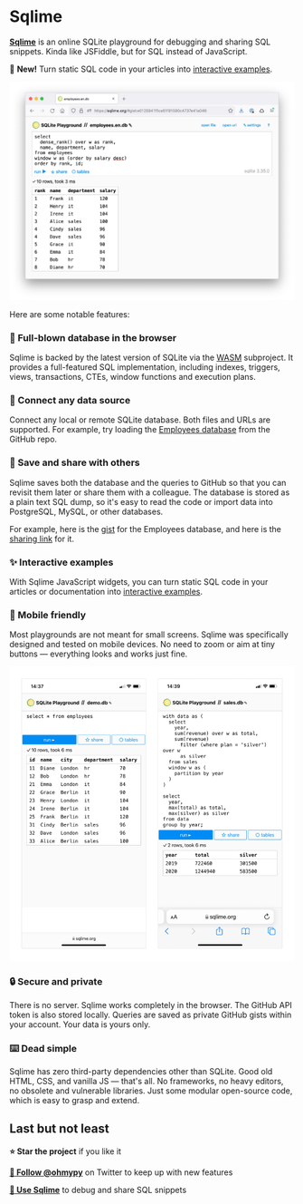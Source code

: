 # Sqlime

**[Sqlime](http://sqlime.org/)** is an online SQLite playground for debugging and sharing SQL snippets. Kinda like JSFiddle, but for SQL instead of JavaScript.

🌟 **New!** Turn static SQL code in your articles into [interactive examples](./examples.md).

[![Sqlime](./img/sqlime.jpg)](http://sqlime.org/)

Here are some notable features:

### 🔋 Full-blown database in the browser

Sqlime is backed by the latest version of SQLite via the [WASM](https://sqlite.org/wasm) subproject. It provides a full-featured SQL implementation, including indexes, triggers, views, transactions, CTEs, window functions and execution plans.

### 🔌 Connect any data source

Connect any local or remote SQLite database. Both files and URLs are supported. For example, try loading the [Employees database](http://sqlime.org/#https://raw.githubusercontent.com/nalgeon/sqliter/main/employees.en.db) from the GitHub repo.

### 🔗 Save and share with others

Sqlime saves both the database and the queries to GitHub so that you can revisit them later or share them with a colleague. The database is stored as a plain text SQL dump, so it's easy to read the code or import data into PostgreSQL, MySQL, or other databases.

For example, here is the [gist](https://gist.github.com/nalgeon/e012594111ce51f91590c4737e41a046) for the Employees database, and here is the [sharing link](https://sqlime.org/#gist:e012594111ce51f91590c4737e41a046) for it.

### ✨ Interactive examples

With Sqlime JavaScript widgets, you can turn static SQL code in your articles or documentation into
[interactive examples](./examples.md).

### 📱 Mobile friendly

Most playgrounds are not meant for small screens. Sqlime was specifically designed and tested on mobile devices. No need to zoom or aim at tiny buttons — everything looks and works just fine.

![Sqlime on mobile](./img/mobile.jpg)

### 🔒 Secure and private

There is no server. Sqlime works completely in the browser. The GitHub API token is also stored locally. Queries are saved as private GitHub gists within your account. Your data is yours only.

### ⌨️ Dead simple

Sqlime has zero third-party dependencies other than SQLite. Good old HTML, CSS, and vanilla JS — that's all. No frameworks, no heavy editors, no obsolete and vulnerable libraries. Just some modular open-source code, which is easy to grasp and extend.

## Last but not least

**⭐️ Star the project** if you like it

[**🚀 Follow @ohmypy**](https://twitter.com/ohmypy) on Twitter to keep up with new features

[**🍋 Use Sqlime**](https://sqlime.org/) to debug and share SQL snippets
